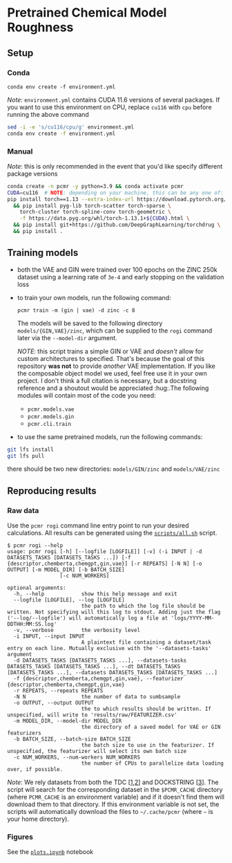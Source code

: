 # Pretrained Chemical Model Roughness

## Setup

### Conda
```
conda env create -f environment.yml
```
_Note_: `environment.yml` contains CUDA 11.6 versions of several packages. If you want to use this environment on CPU, replace `cu116` with `cpu` before running the above command
```bash
sed -i -e 's/cu116/cpu/g' environment.yml
conda env create -f environment.yml
```
### Manual
_Note_: this is only recommended in the event that you'd like specify different package versions
```sh
conda create -n pcmr -y python=3.9 && conda activate pcmr
CUDA=cu116  # NOTE: depending on your machine, this can be any one of: ("cpu" | "cu116" | "cu117") 
pip install torch==1.13 --extra-index-url https://download.pytorch.org/whl/${CUDA}\
  && pip install pyg-lib torch-scatter torch-sparse \
    torch-cluster torch-spline-conv torch-geometric \
    -f https://data.pyg.org/whl/torch-1.13.1+${CUDA}.html \
  && pip install git+https://github.com/DeepGraphLearning/torchdrug \
  && pip install .
```


## Training models

- both the VAE and GIN were trained over 100 epochs on the ZINC 250k dataset using a learning rate of `3e-4` and early stopping on the validation loss
- to train your own models, run the following command:

  ```
  pcmr train -m (gin | vae) -d zinc -c 8
  ```
  The models will be saved to the following directory `models/{GIN,VAE}/zinc`, which can be supplied to the `rogi` command later via the `--model-dir` argument.

  _NOTE_: this script trains a simple GIN or VAE and _doesn't_ allow for custom architectures to specified. That's because the goal of this repository **was not** to provide _another_ VAE implementation. If you like the composable object model we used, feel free use it in your own project. I don't think a full citation is necessary, but a docstring reference and a shoutout would be appreciated :hug:.The following modules will contain most of the code you need:

  - `pcmr.models.vae`
  - `pcmr.models.gin`
  - `pcmr.cli.train` 

- to use the same pretrained models, run the following commands:
```bash
git lfs install
git lfs pull
```
there should be two new directories: `models/GIN/zinc` and `models/VAE/zinc`

## Reproducing results

### Raw data

Use the `pcmr rogi` command line entry point to run your desired calculations. All results can be generated using the [`scripts/all.sh`](./scripts/all.sh) script.
```
$ pcmr rogi --help
usage: pcmr rogi [-h] [--logfile [LOGFILE]] [-v] (-i INPUT | -d DATASETS_TASKS [DATASETS_TASKS ...]) [-f {descriptor,chemberta,chemgpt,gin,vae}] [-r REPEATS] [-N N] [-o OUTPUT] [-m MODEL_DIR] [-b BATCH_SIZE]
                 [-c NUM_WORKERS]

optional arguments:
  -h, --help            show this help message and exit
  --logfile [LOGFILE], --log [LOGFILE]
                        the path to which the log file should be written. Not specifying will this log to stdout. Adding just the flag ('--log/--logfile') will automatically log a file at 'logs/YYYY-MM-DDTHH:MM:SS.log'
  -v, --verbose         the verbosity level
  -i INPUT, --input INPUT
                        A plaintext file containing a dataset/task entry on each line. Mutually exclusive with the '--datasets-tasks' argument
  -d DATASETS_TASKS [DATASETS_TASKS ...], --datasets-tasks DATASETS_TASKS [DATASETS_TASKS ...], --dt DATASETS_TASKS [DATASETS_TASKS ...], --datasets DATASETS_TASKS [DATASETS_TASKS ...]
  -f {descriptor,chemberta,chemgpt,gin,vae}, --featurizer {descriptor,chemberta,chemgpt,gin,vae}
  -r REPEATS, --repeats REPEATS
  -N N                  the number of data to sumbsample
  -o OUTPUT, --output OUTPUT
                        the to which results should be written. If unspecified, will write to 'results/raw/FEATURIZER.csv'
  -m MODEL_DIR, --model-dir MODEL_DIR
                        the directory of a saved model for VAE or GIN featurizers
  -b BATCH_SIZE, --batch-size BATCH_SIZE
                        the batch size to use in the featurizer. If unspecified, the featurizer will select its own batch size
  -c NUM_WORKERS, --num-workers NUM_WORKERS
                        the number of CPUs to parallelize data loading over, if possible.
```

_Note_: We rely datasets from both the TDC [[1],[2]] and DOCKSTRING [[3]]. The script will search for the corresponding dataset in the `$PCMR_CACHE` directory (where `PCMR_CACHE` is an environment variable) and if it doesn't find them will download them to that directory. If this environment variable is not set, the scripts will automatically download the files to `~/.cache/pcmr` (where `~` is your home directory).

[1]: https://tdcommons.ai/single_pred_tasks/overview/
[2]: https://tdcommons.ai/generation_tasks/molgen/
[3]: https://figshare.com/articles/dataset/dockstring_dataset/16511577?file=35948138

### Figures

See the [`plots.ipynb`](./plots.ipynb) notebook